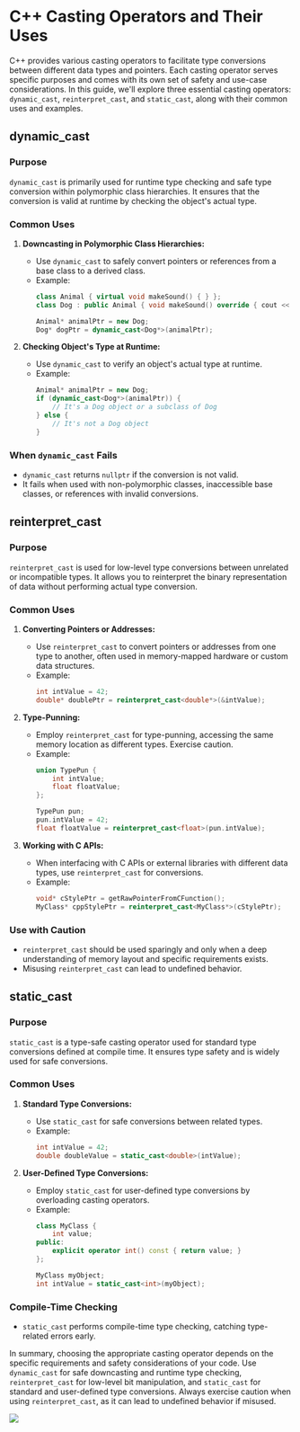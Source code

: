 # C++ Casting Operators and Their Uses

C++ provides various casting operators to facilitate type conversions between different data types and pointers. Each casting operator serves specific purposes and comes with its own set of safety and use-case considerations. In this guide, we'll explore three essential casting operators: `dynamic_cast`, `reinterpret_cast`, and `static_cast`, along with their common uses and examples.

## dynamic_cast

### Purpose
`dynamic_cast` is primarily used for runtime type checking and safe type conversion within polymorphic class hierarchies. It ensures that the conversion is valid at runtime by checking the object's actual type.

### Common Uses
1. **Downcasting in Polymorphic Class Hierarchies:**
   - Use `dynamic_cast` to safely convert pointers or references from a base class to a derived class.
   - Example:
     ```cpp
     class Animal { virtual void makeSound() { } };
     class Dog : public Animal { void makeSound() override { cout << "Woof!" << endl; } };

     Animal* animalPtr = new Dog;
     Dog* dogPtr = dynamic_cast<Dog*>(animalPtr);
     ```

2. **Checking Object's Type at Runtime:**
   - Use `dynamic_cast` to verify an object's actual type at runtime.
   - Example:
     ```cpp
     Animal* animalPtr = new Dog;
     if (dynamic_cast<Dog*>(animalPtr)) {
         // It's a Dog object or a subclass of Dog
     } else {
         // It's not a Dog object
     }
     ```

### When `dynamic_cast` Fails
- `dynamic_cast` returns `nullptr` if the conversion is not valid.
- It fails when used with non-polymorphic classes, inaccessible base classes, or references with invalid conversions.

## reinterpret_cast

### Purpose
`reinterpret_cast` is used for low-level type conversions between unrelated or incompatible types. It allows you to reinterpret the binary representation of data without performing actual type conversion.

### Common Uses
1. **Converting Pointers or Addresses:**
   - Use `reinterpret_cast` to convert pointers or addresses from one type to another, often used in memory-mapped hardware or custom data structures.
   - Example:
     ```cpp
     int intValue = 42;
     double* doublePtr = reinterpret_cast<double*>(&intValue);
     ```

2. **Type-Punning:**
   - Employ `reinterpret_cast` for type-punning, accessing the same memory location as different types. Exercise caution.
   - Example:
     ```cpp
     union TypePun {
         int intValue;
         float floatValue;
     };

     TypePun pun;
     pun.intValue = 42;
     float floatValue = reinterpret_cast<float>(pun.intValue);
     ```

3. **Working with C APIs:**
   - When interfacing with C APIs or external libraries with different data types, use `reinterpret_cast` for conversions.
   - Example:
     ```cpp
     void* cStylePtr = getRawPointerFromCFunction();
     MyClass* cppStylePtr = reinterpret_cast<MyClass*>(cStylePtr);
     ```

### Use with Caution
- `reinterpret_cast` should be used sparingly and only when a deep understanding of memory layout and specific requirements exists.
- Misusing `reinterpret_cast` can lead to undefined behavior.

## static_cast

### Purpose
`static_cast` is a type-safe casting operator used for standard type conversions defined at compile time. It ensures type safety and is widely used for safe conversions.

### Common Uses
1. **Standard Type Conversions:**
   - Use `static_cast` for safe conversions between related types.
   - Example:
     ```cpp
     int intValue = 42;
     double doubleValue = static_cast<double>(intValue);
     ```

2. **User-Defined Type Conversions:**
   - Employ `static_cast` for user-defined type conversions by overloading casting operators.
   - Example:
     ```cpp
     class MyClass {
         int value;
     public:
         explicit operator int() const { return value; }
     };

     MyClass myObject;
     int intValue = static_cast<int>(myObject);
     ```

### Compile-Time Checking
- `static_cast` performs compile-time type checking, catching type-related errors early.

In summary, choosing the appropriate casting operator depends on the specific requirements and safety considerations of your code. Use `dynamic_cast` for safe downcasting and runtime type checking, `reinterpret_cast` for low-level bit manipulation, and `static_cast` for standard and user-defined type conversions. Always exercise caution when using `reinterpret_cast`, as it can lead to undefined behavior if misused.

<img src="https://www.vishalchovatiya.com/wp-content/uploads/C-type-casting-with-example-for-C-developers.png" />
